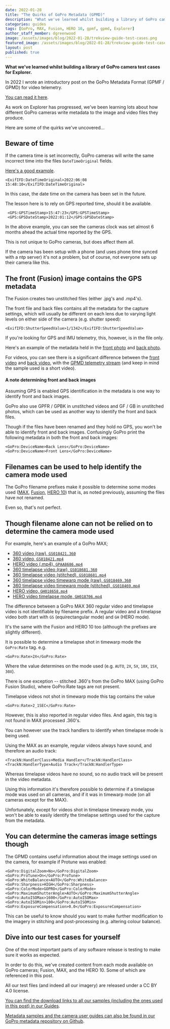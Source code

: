 ```yaml
---
date: 2022-01-28
title: "The Quirks of GoPro Metadata (GPMD)"
description: "What we've learned whilst building a library of GoPro camera test cases for Explorer."
categories: guides
tags: [GoPro, MAX, Fusion, HERO 10, gpmf, gpmd, Explorer]
author_staff_member: dgreenwood
image: /assets/images/blog/2022-01-28/trekview-guide-test-cases.png
featured_image: /assets/images/blog/2022-01-28/trekview-guide-test-cases-sm.png
layout: post
published: true
---
```


**What we've learned whilst building a library of GoPro camera test cases for Explorer.**

In 2022 I wrote an introductory post on the GoPro Metadata Format (GPMF / GPMD) for video telemetry.

[You can read it here](/blog/2020/metadata-exif-xmp-360-video-files-gopro-gpmd).

As work on Explorer has progressed, we've been learning lots about how different GoPro cameras write metadata to the image and video files they produce.

Here are some of the quirks we've uncovered...

## Beware of time

If the camera time is set incorrectly, GoPro cameras will write the same incorrect time into the files `DateTimeOriginal` fields.

[Here's a good example](https://github.com/trek-view/gopro-metadata/blob/main/hero10/hte-hero-pho-001/GOPR0056.xml).

```
<ExifIFD:DateTimeOriginal>2022:06:08 15:48:10</ExifIFD:DateTimeOriginal>
```

In this case, the date time on the camera has been set in the future.

The lesson here is to rely on GPS reported time, should it be available.

```
 <GPS:GPSTimeStamp>15:47:23</GPS:GPSTimeStamp>
 <GPS:GPSDateStamp>2022:01:12</GPS:GPSDateStamp>
```

In the above example, you can see the cameras clock was set almost 6 months ahead the actual time reported by the GPS.

This is not unique to GoPro cameras, but does affect them all.

If the camera has been setup with a phone (and uses phone time synced with a ntp server) it's not a problem, but of course, not everyone sets up their camera like this.

## The front (Fusion) image contains the GPS metadata

The Fusion creates two unstitched files (either .jpg's and .mp4's).

The front file and back files contains all the metadata for the capture settings, which will usually be different on each lens due to varying light levels on either side of the camera (e.g. shutter speed):

```
<ExifIFD:ShutterSpeedValue>1/1342</ExifIFD:ShutterSpeedValue>
```

If you're looking for GPS and IMU telemetry, this, however, is in the file only. 

Here's an example of the metadata held in the [front photo](https://github.com/trek-view/gopro-metadata/blob/main/fusion/fus-360-pho-001u/GPFR0004.xml) and [back photo](https://github.com/trek-view/gopro-metadata/blob/main/fusion/fus-360-pho-001u/GPBK0004.xml).

For videos, you can see there is a significant difference between the [front video](https://github.com/trek-view/gopro-metadata/blob/main/fusion/fus-360-vid-001u/GPFR0002.xml) and [back video](https://github.com/trek-view/gopro-metadata/blob/main/fusion/fus-360-vid-001u/GPBK0002.xml), with the [GPMD telemetry stream](/blog/2020/metadata-exif-xmp-360-video-files-gopro-gpmd) (and keep in mind the sample used is a short video).

#### A note determining front and back images

Assuming GPS is enabled GPS identification in the metadata is one way to identify front and back images.

GoPro also use GPFR / GPBK in unstitched videos and GF / GB in unstitched photos, which can be used as another way to identify the front and back files.

Though if the files have been renamed and they hold no GPS, you won't be able to identify front and back images. Confusingly GoPro print the following metadata in both the front and back images:

```
<GoPro:DeviceName>Back Lens</GoPro:DeviceName>
<GoPro:DeviceName>Front Lens</GoPro:DeviceName>
```

## Filenames can be used to help identify the camera mode used

The GoPro filename prefixes make it possible to determine some modes used ([MAX](https://guides.trekview.org/explorer/developer-docs/sequences/capture/gopro-max-camera-modes), [Fusion](https://guides.trekview.org/explorer/developer-docs/sequences/capture/gopro-fusion-camera-modes), [HERO 10](https://guides.trekview.org/explorer/developer-docs/sequences/capture/gopro-hero-10-modes)) that is, as noted previously, assuming the files have not renamed.

Even so, that's not perfect.

## Though filename alone can not be relied on to determine the camera mode used

For example, here's an example of a GoPro MAX;

* [360 video (raw), `GS018421.360`](https://github.com/trek-view/gopro-metadata/blob/main/max/max-360-vid-001u/GS018421.xml)
* [360 video, `GS018421.mp4`](https://github.com/trek-view/gopro-metadata/blob/main/max/max-360-vid-001s1/GS018421-5_6k-output.xml)
* [HERO video (.mp4), `GPAA8686.mp4`](https://github.com/trek-view/gopro-metadata/blob/main/max/max-hero-tlp-001/GPAA8686.xml)
* [360 timelapse video (raw), `GS018681.360`](https://github.com/trek-view/gopro-metadata/blob/main/max/max-360-tlp-001u/GS018681.xml)
* [360 timelapse video (stitched), `GS018681.mp4`](https://github.com/trek-view/gopro-metadata/blob/main/max/max-360-tlp-001s1/GS018681-5_6k-output.xml)
* [360 timelapse video timewarp mode (raw), `GS018469.360`](https://github.com/trek-view/gopro-metadata/blob/main/max/max-360-tlp-003u/GS018469.xml)
* [360 timelapse video timewarp mode (stitched), `GS018469.mp4`](https://github.com/trek-view/gopro-metadata/blob/main/max/max-360-tlp-003s1/GS018469-5_6k-output.xml)
* [HERO video, `GH018658.mp4`](https://github.com/trek-view/gopro-metadata/blob/main/max/max-hero-vid-001/GH018658.xml)
* [HERO video timelapse mode, `GH018706.mp4`](https://github.com/trek-view/gopro-metadata/blob/main/max/max-hero-tlp-011/GH018706.xml)

The difference between a GoPro MAX 360 regular video and timelapse video is not identifiable by filename prefix. A regular video and a timelapse video both start with `GS` (equirectangular mode) and `GH` (HERO mode).

It's the same with the Fusion and HERO 10 too (although the prefixes are slightly different).

It is possible to determine a timelapse shot in timewarp mode the `GoPro:Rate` tag. e.g.

```
<GoPro:Rate>2X</GoPro:Rate>
```

Where the value determines on the mode used (e.g. `AUTO`, `2X`, `5X`, `10X`, `15X`, `30X`).

There is one exception -- stitched .360's from the GoPro MAX (using GoPro Fusion Studio), where GoPro:Rate tags are not present.

Timelapse videos not shot in timewarp mode this tag contains the value

```
<GoPro:Rate>2_1SEC</GoPro:Rate>
```

However, this is also reported in regular video files. And again, this tag is not found in MAX processed .360's.

You can however use the track handlers to identify when timelapse mode is being used.

Using the MAX as an example, regular videos always have sound, and therefore an audio track:

```
<TrackN:HandlerClass>Media Handler</TrackN:HandlerClass>
<TrackN:HandlerType>Audio Track</TrackN:HandlerType>
```

Whereas timelapse videos have no sound, so no audio track will be present in the video metadata.

Using this information it's therefore possible to determine if a timelapse mode was used on all cameras, and if it was in timewarp mode (on all cameras except for the MAX).

Unfortunately, except for videos shot in timelapse timewarp mode, you won't be able to easily identify the timelapse settings used for the capture from the metadata.

## You can determine the cameras image settings though

The GPMD contains useful information about the image settings used on the camera, for example if Protune was enabled:

```
<GoPro:DigitalZoom>No</GoPro:DigitalZoom>
<GoPro:ProTune>On</GoPro:ProTune>
<GoPro:WhiteBalance>AUTO</GoPro:WhiteBalance>
<GoPro:Sharpness>HIGH</GoPro:Sharpness>
<GoPro:ColorMode>GOPRO</GoPro:ColorMode>
<GoPro:MaximumShutterAngle>AUTO</GoPro:MaximumShutterAngle>
<GoPro:AutoISOMax>1600</GoPro:AutoISOMax>
<GoPro:AutoISOMin>100</GoPro:AutoISOMin>
<GoPro:ExposureCompensation>0.0</GoPro:ExposureCompensation>
```

This can be useful to know should you want to make further modification to the imagery in stitching and post-processing (e.g. altering colour balance).

## Dive into our test cases for yourself

One of the most important parts of any software release is testing to make sure it works as expected.

In order to do this, we've created content from each mode available on GoPro cameras; Fusion, MAX, and the HERO 10. Some of which are referenced in this post.

All our test files (and indeed all our imagery) are released under a CC BY 4.0 license.

[You can find the download links to all our samples (including the ones used in this post) in our Guides](https://guides.trekview.org/explorer/developer-docs/sequences/capture).

[Metadata samples and the camera user guides can also be found in our GoPro metadata repository on Github](https://github.com/trek-view/gopro-metadata).